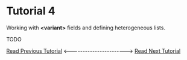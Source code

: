 # Tutorial 4
Working with **&lt;variant&gt;** fields and defining heterogeneous lists.

TODO

[Read Previous Tutorial](../tutorial3) &lt;-----------------------&gt; [Read Next Tutorial](../tutorial5) 
